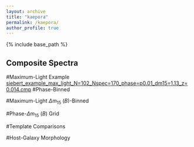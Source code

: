 ```yaml
---
layout: archive
title: "kaepora"
permalink: /kaepora/
author_profile: true
---
```


{% include base_path %}

Composite Spectra
-----------------

#Maximum-Light Example
[siebert_example_max_light_N=102_Nspec=170_phase=p0.01_dm15=1.13_z=0.014.cmp](http://msiebert1.github.io/files/siebert_example_max_light_N=102_Nspec=170_phase=p0.01_dm15=1.13_z=0.014.cmp)
#Phase-Binned

#Maximum-Light $\Delta m_{15}$ ($B$)-Binned

#Phase-$\Delta m_{15}$ ($B$) Grid

#Template Comparisons

#Host-Galaxy Morphology